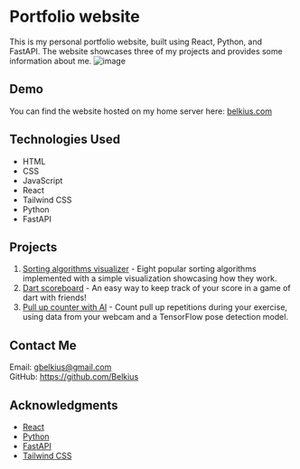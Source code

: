# Portfolio website 
This is my personal portfolio website, built using React, Python, and FastAPI. The website showcases three of my projects and provides some information about me.
![image](https://user-images.githubusercontent.com/118485347/233855353-5fd3adb5-9e5c-4997-b7ad-b3b467f76844.png)

## Demo
You can find the website hosted on my home server here: 
[belkius.com](https://belkius.com/)

## Technologies Used
- HTML
- CSS
- JavaScript
- React
- Tailwind CSS
- Python
- FastAPI

## Projects
1. [Sorting algorithms visualizer](https://github.com/Belkius/react_sorting_algorithms) - Eight popular sorting algorithms implemented with a simple visualization showcasing how they work.
2. [Dart scoreboard](https://github.com/Belkius/dart_scoreboard) - An easy way to keep track of your score in a game of dart with friends!
3. [Pull up counter with AI](https://github.com/Belkius/pull_up_counter) - Count pull up repetitions during your exercise, using data from your webcam and a TensorFlow pose detection model.

## Contact Me
Email: [gbelkius@gmail.com](mailto:gbelkius@gmail.com)  
GitHub: https://github.com/Belkius


## Acknowledgments
- [React](https://reactjs.org/)
- [Python](https://www.python.org/)
- [FastAPI](https://fastapi.tiangolo.com/)
- [Tailwind CSS](https://tailwindcss.com/)
